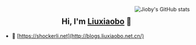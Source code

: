 <img align="right" src="https://github-readme-stats.vercel.app/api?username=liuxiaobopro&show_icons=true&theme=onedark&hide_title=true&bg_color=00000000" alt="Jioby's GitHub stats" />

<h2 align="center">Hi, I'm <a href="https://shockerli.net" target="_blank">Liuxiaobo</a> 🎉</h1>


- 📝 [https://shockerli.net](http://blogs.liuxiaobo.net.cn/)

